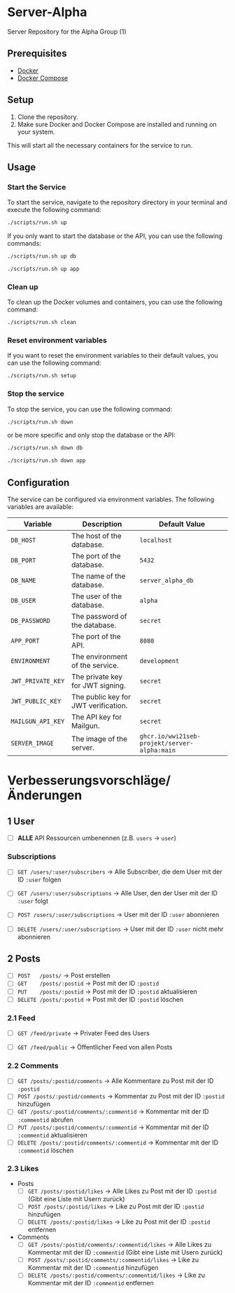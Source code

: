 # Server-Alpha
Server Repository for the Alpha Group (1)

## Prerequisites

- [Docker](https://www.docker.com)
- [Docker Compose](https://docs.docker.com/compose/)

## Setup

1. Clone the repository.
2. Make sure Docker and Docker Compose are installed and running on your system.

This will start all the necessary containers for the service to run.

## Usage

### Start the Service

To start the service, navigate to the repository directory in your terminal and execute the following command:

```bash
./scripts/run.sh up
```

If you only want to start the database or the API, you can use the following commands:

```bash
./scripts/run.sh up db
```

```bash
./scripts/run.sh up app
```

### Clean up

To clean up the Docker volumes and containers, you can use the following command:

```bash
./scripts/run.sh clean
```

### Reset environment variables

If you want to reset the environment variables to their default values, you can use the following command:

```bash
./scripts/run.sh setup
```

### Stop the service

To stop the service, you can use the following command:

```bash
./scripts/run.sh down
```

or be more specific and only stop the database or the API:

```bash
./scripts/run.sh down db
```

```bash
./scripts/run.sh down app
```


## Configuration

The service can be configured via environment variables. The following variables are available:

| Variable          | Description                          | Default Value                                |
|-------------------|--------------------------------------|----------------------------------------------|
| `DB_HOST`         | The host of the database.            | `localhost`                                  |
| `DB_PORT`         | The port of the database.            | `5432`                                       |
| `DB_NAME`         | The name of the database.            | `server_alpha_db`                            |
| `DB_USER`         | The user of the database.            | `alpha`                                      |
| `DB_PASSWORD`     | The password of the database.        | `secret`                                     |
| `APP_PORT`        | The port of the API.                 | `8080`                                       |
| `ENVIRONMENT`     | The environment of the service.      | `development`                                |
| `JWT_PRIVATE_KEY` | The private key for JWT signing.     | `secret`                                     |
| `JWT_PUBLIC_KEY`  | The public key for JWT verification. | `secret`                                     |
| `MAILGUN_API_KEY` | The API key for Mailgun.             | `secret`                                     |
| `SERVER_IMAGE`    | The image of the server.             | `ghcr.io/wwi21seb-projekt/server-alpha:main` |


# Verbesserungsvorschläge/Änderungen

## 1 User

- [ ] **ALLE** API Ressourcen umbenennen (z.B. `users` -> `user`)

### Subscriptions
- [ ] `GET /users/:user/subscribers` -> Alle Subscriber, die dem User mit der ID `:user` folgen

- [ ] `GET /users/:user/subscriptions` -> Alle User, den der User mit der ID `:user` folgt
- [ ] `POST /users/:user/subscriptions` -> User mit der ID `:user` abonnieren
- [ ] `DELETE /users/:user/subscriptions` -> User mit der ID `:user` nicht mehr abonnieren

## 2 Posts
- [ ] `POST   /posts/` -> Post erstellen
- [ ] `GET    /posts/:postid` -> Post mit der ID `:postid`
- [ ] `PUT    /posts/:postid` -> Post mit der ID `:postid` aktualisieren
- [ ] `DELETE /posts/:postid` -> Post mit der ID `:postid` löschen

### 2.1 Feed
- [ ] `GET /feed/private` -> Privater Feed des Users
- [ ] `GET /feed/public` -> Öffentlicher Feed von allen Posts


### 2.2 Comments
- [ ] `GET /posts/:postid/comments` -> Alle Kommentare zu Post mit der ID `:postid`
- [ ] `POST /posts/:postid/comments` -> Kommentar zu Post mit der ID `:postid` hinzufügen
- [ ] `GET /posts/:postid/comments/:commentid` -> Kommentar mit der ID `:commentid` abrufen
- [ ] `PUT /posts/:postid/comments/:commentid` -> Kommentar mit der ID `:commentid` aktualisieren
- [ ] `DELETE /posts/:postid/comments/:commentid` -> Kommentar mit der ID `:commentid` löschen

### 2.3 Likes
- Posts
  - [ ] `GET /posts/:postid/likes` -> Alle Likes zu Post mit der ID `:postid` (Gibt eine Liste mit Usern zurück)
  - [ ] `POST /posts/:postid/likes` -> Like zu Post mit der ID `:postid` hinzufügen
  - [ ] `DELETE /posts/:postid/likes` -> Like zu Post mit der ID `:postid` entfernen
- Comments
  - [ ] `GET /posts/:postid/comments/:commentid/likes` -> Alle Likes zu Kommentar mit der ID `:commentid` (Gibt eine Liste mit Usern zurück)
  - [ ] `POST /posts/:postid/comments/:commentid/likes` -> Like zu Kommentar mit der ID `:commentid` hinzufügen
  - [ ] `DELETE /posts/:postid/comments/:commentid/likes` -> Like zu Kommentar mit der ID `:commentid` entfernen
